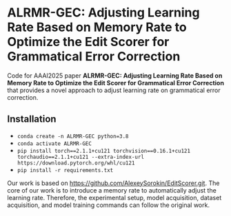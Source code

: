 # ALRMR-GEC: Adjusting Learning Rate Based on Memory Rate to Optimize the Edit Scorer for Grammatical Error Correction
Code for AAAI2025 paper **ALRMR-GEC: Adjusting Learning Rate Based on Memory Rate to Optimize the Edit Scorer for Grammatical Error Correction** that provides a
novel approach to adjust learning rate on grammatical error correction.

## Installation
* `conda create -n ALRMR-GEC python=3.8`
* `conda activate ALRMR-GEC`
* `pip install torch==2.1.1+cu121 torchvision==0.16.1+cu121 torchaudio==2.1.1+cu121 --extra-index-url https://download.pytorch.org/whl/cu121`
* `pip install -r requirements.txt`

Our work is based on https://github.com/AlexeySorokin/EditScorer.git. The core of our work is to introduce a memory rate to automatically adjust the learning rate. Therefore, the experimental setup, model acquisition, dataset acquisition, and model training commands can follow the original work.


